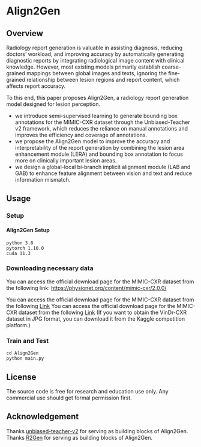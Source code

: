 # Align2Gen
 ## Overview
 
 Radiology report generation is valuable in assisting diagnosis, reducing doctors’ workload, and improving accuracy by automatically generating diagnostic reports by integrating radiological image content with clinical knowledge. However, most existing models primarily establish coarse-grained mappings between global images and texts, ignoring the fine-grained relationship between lesion regions and report content, which affects report accuracy. 
 
 To this end, this paper proposes Align2Gen, a radiology report generation model designed for lesion perception.  
 
 - we introduce semi-supervised learning to generate bounding box annotations for the MIMIC-CXR dataset through the Unbiased-Teacher v2 framework, which reduces the reliance on manual annotations and improves the efficiency and coverage of annotations.
 - we propose the Align2Gen model to improve the accuracy and interpretability of the report generation by combining the lesion area enhancement module (LERA) and bounding box annotation to focus more on clinically important lesion areas.
 - we design a global-local bi-branch implicit alignment module (LAB and GAB) to enhance feature alignment between vision and text and reduce information mismatch. 
 
 ## Usage
 ### Setup
 #### Align2Gen Setup
 ```
 python 3.8
 pytorch 1.10.0
 cuda 11.3
 ```
 ### Downloading necessary data
 You can access the official download page for the MIMIC-CXR dataset from the following link: https://physionet.org/content/mimic-cxr/2.0.0/
 
 You can access the official download page for the MIMIC-CXR dataset from the following [Link](https://physionet.org/content/mimic-cxr/2.0.0/)
 You can access the official download page for the MIMIC-CXR dataset from the following [Link](https://physionet.org/content/vindr-cxr/1.0.0/)
 (If you want to obtain the VinDr-CXR dataset in JPG format, you can download it from the Kaggle competition platform.)
 ### Train and Test
 ```
 cd Align2Gen
 python main.py
 ```
 
 ##  License
 The source code is free for research and education use only. Any commercial use should get formal permission first.
 
 ## Acknowledgement
 Thanks [unbiased-teacher-v2](https://github.com/facebookresearch/unbiased-teacher-v2) for serving as building blocks of Align2Gen.
 Thanks [R2Gen](https://github.com/zhjohnchan/R2Gen) for serving as building blocks of Align2Gen.
